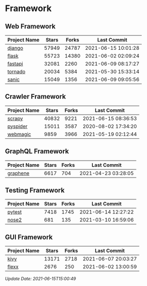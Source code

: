 # Framework

## Web Framework
| Project Name | Stars | Forks | Last Commit |
| ------------ | ----- | ----- | ----------- |
| [django](https://github.com/django/django) | 57949 | 24787 | 2021-06-15 10:01:28 |
| [flask](https://github.com/pallets/flask) | 55723 | 14380 | 2021-06-02 02:09:24 |
| [fastapi](https://github.com/tiangolo/fastapi) | 32081 | 2260 | 2021-06-09 08:17:27 |
| [tornado](https://github.com/tornadoweb/tornado) | 20034 | 5384 | 2021-05-30 15:33:14 |
| [sanic](https://github.com/sanic-org/sanic) | 15049 | 1356 | 2021-06-09 09:05:56 |

## Crawler Framework
| Project Name | Stars | Forks | Last Commit |
| ------------ | ----- | ----- | ----------- |
| [scrapy](https://github.com/scrapy/scrapy) | 40832 | 9221 | 2021-06-15 08:36:53 |
| [pyspider](https://github.com/binux/pyspider) | 15011 | 3587 | 2020-08-02 17:34:20 |
| [webmagic](https://github.com/code4craft/webmagic) | 9859 | 3966 | 2021-05-19 02:12:44 |

## GraphQL Framework
| Project Name | Stars | Forks | Last Commit |
| ------------ | ----- | ----- | ----------- |
| [graphene](https://github.com/graphql-python/graphene) | 6617 | 704 | 2021-04-23 03:28:05 |

## Testing Framework
| Project Name | Stars | Forks | Last Commit |
| ------------ | ----- | ----- | ----------- |
| [pytest](https://github.com/pytest-dev/pytest) | 7418 | 1745 | 2021-06-14 12:27:22 |
| [nose2](https://github.com/nose-devs/nose2) | 681 | 135 | 2021-03-10 16:59:06 |

## GUI Framework
| Project Name | Stars | Forks | Last Commit |
| ------------ | ----- | ----- | ----------- |
| [kivy](https://github.com/kivy/kivy) | 13171 | 2718 | 2021-06-07 20:03:27 |
| [flexx](https://github.com/flexxui/flexx) | 2676 | 250 | 2021-06-02 13:00:59 |

*Update Date: 2021-06-15T15:00:49*